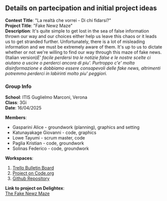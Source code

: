 ## Details on partecipation and initial project ideas
**Contest Title**: "La realtà che vorrei - Di chi fidarsi?"  
**Project Title**:  "Fake Newz Maze"  
**Description**:  It's quite simple to get lost in the sea of false information thrown our way and our choices either help us leave this chaos or it leads us to get stranded further. Unfortunately, there is a lot of misleading information and we must be extremely aware of them. It's up to us to dictate whether or not we're willing to find our way through this maze of fake news.  
(Italian version)*E' facile perdersi tra le notizie false e le nostre scelte ci aiutano a uscire o perderci ancora di piu'. Purtroppo c'e' molta disinformazione e dobbiamo essere consapevoli delle fake news, altrimenti potremmo perderci in labirinti molto piu' peggiori.*  
### Group Info  
**School**:  ITIS Guglielmo Marconi, Verona  
**Class**:  3Gi  
**Date**:  16/04/2025  

**Members**:
* Gasparini Alice - groundwork (planning), graphics and setting
* Katunayakage Giovanni - code, graphics
* Lowe Tayumi - scrum master, code
* Paglia Kristian - code, groundwork
* Solinas Federico - code, groundwork

**Workspaces**:
1. [Trello Bulletin Board](https://trello.com/invite/b/67d9a3a82a1cf681eb35f2bb/ATTI53cbcec559af3170f022b3ff6208deb7585EDD11/gruppo-2-informatica) 
2. [Project on Code.org](https://studio.code.org/projects/gamelab/0pTArjaPobcq-t2HkMXAMVNSfvEOWjEyiQdbj8CMBWw)
3. [Github Repository](https://github.com/Lowe-Tayumi/-La-realt-che-vorrei---Di-chi-fidarsi-)

**Link to project on Delightex**:  
[The Fake Newz Maze](https://edu.delightex.com/JCT-VWV)  

